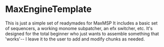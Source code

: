 # MaxEngineTemplate
This is just a simple set of readymades for MaxMSP
It includes a basic set of sequencers, a working monome subpatcher, an efx switcher, etc. 
It's designed for the total beginner who just wants to assemble something that 'works'-- I leave it to the user to add and modify chunks as needed. 

